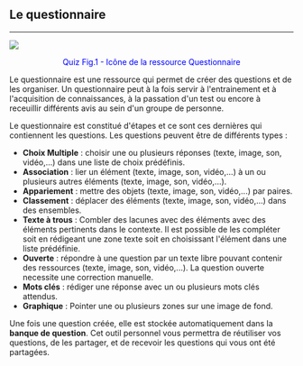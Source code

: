 ## Le questionnaire
---
![](https://github.com/claroline/doc/blob/master/fr/resources/images/quiz_fig1.png)

<p style="text-align: center; color: blue">Quiz Fig.1 - Icône de la ressource Questionnaire</p>

Le questionnaire est une ressource qui permet de créer des questions et de les organiser.
Un questionnaire peut à la fois servir à l'entrainement et à l'acquisition de connaissances, à la passation d'un test ou encore à receuillir différents avis au sein d'un groupe de personne.

Le questionnaire est constitué d'étapes et ce sont ces dernières qui contiennent les questions. 
Les questions peuvent être de différents types :
- **Choix Multiple** : choisir une ou plusieurs réponses (texte, image, son, vidéo,...) dans une liste de choix prédéfinis.
- **Association** : lier un élément (texte, image, son, vidéo,...) à un ou plusieurs autres éléments (texte, image, son, vidéo,...).
- **Appariement** :  mettre des objets (texte, image, son, vidéo,...) par paires.
- **Classement** : déplacer des éléments (texte, image, son, vidéo,...) dans des ensembles.
- **Texte à trous** : Combler des lacunes avec des éléments avec des éléments pertinents dans le contexte. Il est possible de les compléter soit en rédigeant une zone texte soit en choisissant l'élément dans une liste prédéfinie.
- **Ouverte** : répondre à une question par un texte libre pouvant contenir des ressources (texte, image, son, vidéo,...). La question ouverte necessite une correction manuelle.
- **Mots clés** : rédiger une réponse avec un ou plusieurs mots clés attendus.
- **Graphique** : Pointer une ou plusieurs zones sur une image de fond.

Une fois une question créée, elle est stockée automatiquement dans la **banque de question**. Cet outil personnel vous permettra de réutiliser vos questions, de les partager, et de recevoir les questions qui vous ont été partagées.
